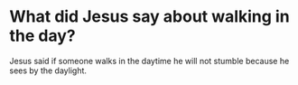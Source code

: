 # What did Jesus say about walking in the day?

Jesus said if someone walks in the daytime he will not stumble because he sees by the daylight.
